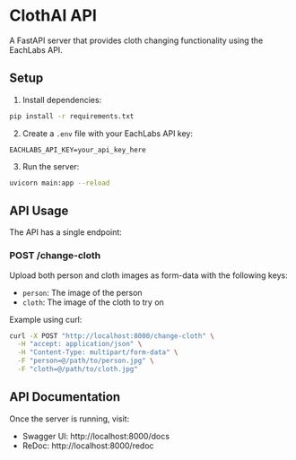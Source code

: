 # ClothAI API

A FastAPI server that provides cloth changing functionality using the EachLabs API.

## Setup

1. Install dependencies:
```bash
pip install -r requirements.txt
```

2. Create a `.env` file with your EachLabs API key:
```
EACHLABS_API_KEY=your_api_key_here
```

3. Run the server:
```bash
uvicorn main:app --reload
```

## API Usage

The API has a single endpoint:

### POST /change-cloth

Upload both person and cloth images as form-data with the following keys:
- `person`: The image of the person
- `cloth`: The image of the cloth to try on

Example using curl:
```bash
curl -X POST "http://localhost:8000/change-cloth" \
  -H "accept: application/json" \
  -H "Content-Type: multipart/form-data" \
  -F "person=@/path/to/person.jpg" \
  -F "cloth=@/path/to/cloth.jpg"
```

## API Documentation

Once the server is running, visit:
- Swagger UI: http://localhost:8000/docs
- ReDoc: http://localhost:8000/redoc
